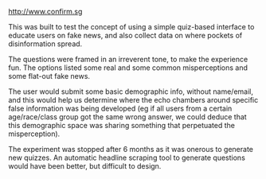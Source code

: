 http://www.confirm.sg

This was built to test the concept of using a simple quiz-based interface to educate users on fake news, and also collect data on where pockets of disinformation spread. 

The questions were framed in an irreverent tone, to make the experience fun. The options listed some real and some common misperceptions and some flat-out fake news.

The user would submit some basic demographic info, without name/email, and this would help us determine where the echo chambers around specific false information was being developed (eg if all users from a certain age/race/class group got the same wrong answer, we could deduce that this demographic space was sharing something that perpetuated the misperception).

The experiment was stopped after 6 months as it was onerous to generate new quizzes. An automatic headline scraping tool to generate questions would have been better, but difficult to design.
